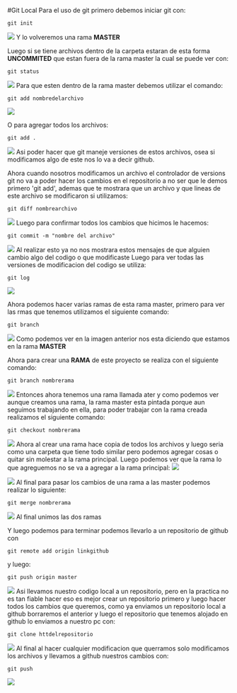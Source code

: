 #Git Local
Para el uso de git primero debemos iniciar git con:
```
git init
```
![](imagenes/gitinit.png)
Y lo volveremos una rama **MASTER** 

Luego si se tiene archivos dentro de la carpeta estaran de esta forma **UNCOMMITED** que estan fuera de la rama master la cual se puede ver con:
```
git status
```
![](imagenes/gitstatus1.png)
Para que esten dentro de la rama master debemos utilizar el comando:
```
git add nombredelarchivo
```
![](imagenes/gitadd1.png)

O para agregar todos los archivos:
```
git add .
```
![](imagenes/gitadd2.png)
Asi poder hacer que git maneje versiones de estos archivos, osea si modificamos algo de este nos lo va a decir github.

Ahora cuando nosotros modificamos un archivo el controlador de versions git no va a poder hacer los cambios en el repositorio a no ser que le demos primero 'git add', ademas que te mostrara que un archivo y que lineas de este archivo se modificaron si utilizamos:
```
git diff nombrearchivo
```
![](imagenes/gitdiff.png)
Luego para confirmar todos los cambios que hicimos le hacemos:
```
git commit -m "nombre del archivo"
```
![](imagenes/gitcommit.png)
Al realizar esto ya no nos mostrara estos mensajes de que alguien cambio algo del codigo o que modificaste
Luego para ver todas las versiones de modificacion del codigo se utiliza:
```
git log
```
![](imagenes/gitlog.png)

Ahora podemos hacer varias ramas de esta rama master, primero para ver las rmas que tenemos utilizamos el siguiente comando:
```
git branch
```
![](imagenes/gitbranch.png)
Como podemos ver en la imagen anterior nos esta diciendo que estamos en la rama **MASTER**

Ahora para crear una **RAMA** de este proyecto se realiza con el siguiente comando:
```
git branch nombrerama
```
![](imagenes/gitbranchcrear.png)
Entonces ahora tenemos una rama llamada ater y como podemos ver aunque creamos una rama, la rama master esta pintada porque aun seguimos trabajando en ella, para poder trabajar con la rama creada realizamos el siguiente comando:
```
git checkout nombrerama
```
![](imagenes/gitcheckout.png)
Ahora al crear una rama hace copia de todos los archivos y luego seria como una carpeta que tiene todo similar pero podemos agregar cosas o quitar sin molestar a la rama principal.
Luego podemos ver que la rama lo que agreguemos no se va a agregar a la rama principal:
![](imagenes/maestra.png)

![](imagenes/alterna.png)
Al final para pasar los cambios de una rama a las master podemos realizar lo siguiente:
```
git merge nombrerama
```
![](imagenes/merge.png)
Al final unimos las dos ramas 

Y luego podemos para terminar podemos llevarlo a un repositorio de github con 
```
git remote add origin linkgithub
```
y luego:
```
git push origin master
```

![](imagenes/enviargit.png)
Asi llevamos nuestro codigo local a un repositorio, pero en la practica no es tan fiable hacer eso es mejor crear un repositorio primero y luego hacer todos los cambios que queremos, como ya enviamos un repositorio local a github borraremos el anterior y luego el repositorio que tenemos alojado en github lo enviamos a nuestro pc con:
```
git clone httdelrepositorio
```
![](imagenes/gitclone.png)
Al final al hacer cualquier modificacion que querramos solo modificamos los archivos y llevamos a github nuestros cambios con:
```
git push 
```
![](imagenes/gitpush2.png)